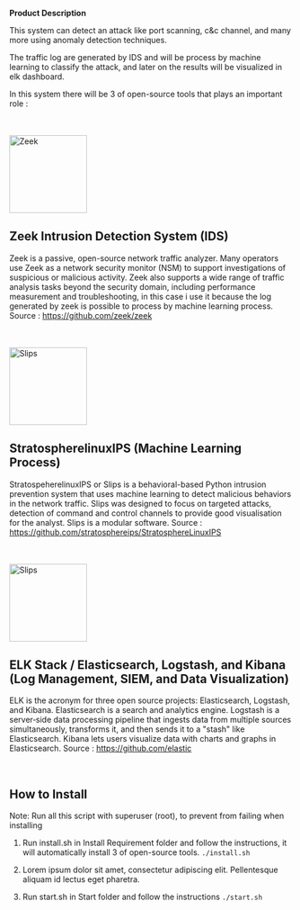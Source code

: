 **Product Description**

This system can detect an attack like port scanning, c&c channel, and many more using anomaly detection techniques.

The traffic log are generated by IDS and will be process by machine learning to classify the attack, and later on the results will be visualized in elk dashboard. 

In this system there will be 3 of open-source tools that plays an important role :

<br>
<br>

<img width="138" alt="Zeek" src="https://user-images.githubusercontent.com/43380235/169695699-0a33f0a1-7b38-44c9-9c54-e093ae7ff411.png">

**Zeek Intrusion Detection System (IDS)**
--
Zeek is a passive, open-source network traffic analyzer. Many operators use Zeek as a network security monitor (NSM) to support investigations of suspicious or malicious activity. Zeek also supports a wide range of traffic analysis tasks beyond the security domain, including performance measurement and troubleshooting, in this case i use it because the log generated by zeek is possible to process by machine learning process.
Source : https://github.com/zeek/zeek

<br>
<br>

<img position="center" width="138" alt="Slips" src="https://user-images.githubusercontent.com/43380235/169695789-a290d114-2f6c-471e-9c94-87d2322085aa.png">

**StratospherelinuxIPS (Machine Learning Process)**
--
StratospeherelinuxIPS or Slips is a behavioral-based Python intrusion prevention system that uses machine learning to detect malicious behaviors in the network traffic. Slips was designed to focus on targeted attacks, detection of command and control channels to provide good visualisation for the analyst. Slips is a modular software.
Source : https://github.com/stratosphereips/StratosphereLinuxIPS

<br>
<br>

<img width="138" alt="Slips" src="https://user-images.githubusercontent.com/43380235/169695696-7b2cd0f0-0a2e-4ea7-b5d6-b32772c68203.png">

**ELK Stack / Elasticsearch, Logstash, and Kibana (Log Management, SIEM, and Data Visualization)**
--
ELK is the acronym for three open source projects: Elasticsearch, Logstash, and Kibana. Elasticsearch is a search and analytics engine. Logstash is a server‑side data processing pipeline that ingests data from multiple sources simultaneously, transforms it, and then sends it to a "stash" like Elasticsearch. Kibana lets users visualize data with charts and graphs in Elasticsearch.
Source : https://github.com/elastic

<br>

**How to Install**
--
Note: Run all this script with superuser (root), to prevent from failing when installing

1. Run install.sh in Install Requirement folder and follow the instructions, it will automatically install 3 of open-source tools.
``` ./install.sh ```

2. Lorem ipsum dolor sit amet, consectetur adipiscing elit. Pellentesque aliquam id lectus eget pharetra.
 
3. Run start.sh in Start folder and follow the instructions
``` ./start.sh ```

